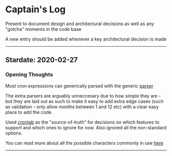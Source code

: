 # Captain's Log

Present to document design and architectural decisions as well as any "gotcha" moments in the code base

A new entry should be added whenever a key architectural decision is made

---

## Stardate: 2020-02-27
### Opening Thoughts

Most cron expressions can generically parsed with the generic [parser](src/parsers/generic.ts)

The extra parsers are arguably unneccesary due to how simple they are - but they are laid out as such to make it easy to add extra edge cases (such as validation - only allow months between 1 and 12 etc) with a clear easy place to add the code.

Used [crontab](https://crontab.guru/) as the "source-of-truth" for decisions on which features to support and which ones to ignore for now. Also ignored all the non-standard options.

You can read more about all the possible characters commonly in use [here](https://help.symantec.com/cs/SCWP/STORAGE/v123769576_v123767411/About-special-characters-in-CRON-expressions?locale=EN_US)

---
